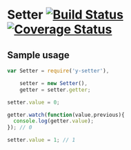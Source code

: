 # Setter [![Build Status][travis-img]][travis-url] [![Coverage Status][cover-img]][cover-url]

## Sample usage

```javascript
var Setter = require('y-setter'),

    setter = new Setter(),
    getter = setter.getter;

setter.value = 0;

getter.watch(function(value,previous){
  console.log(getter.value);
}); // 0

setter.value = 1; // 1
```

[travis-img]: https://travis-ci.org/manvalls/y-setter.svg?branch=master
[travis-url]: https://travis-ci.org/manvalls/y-setter
[cover-img]: https://coveralls.io/repos/manvalls/y-setter/badge.svg?branch=master&service=github
[cover-url]: https://coveralls.io/github/manvalls/y-setter?branch=master
